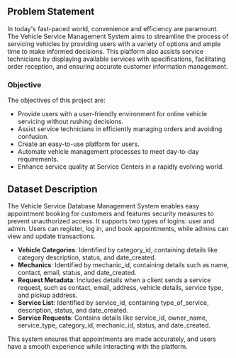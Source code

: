 ## Problem Statement

In today's fast-paced world, convenience and efficiency are paramount. The Vehicle Service Management System aims to streamline the process of servicing vehicles by providing users with a variety of options and ample time to make informed decisions. This platform also assists service technicians by displaying available services with specifications, facilitating order reception, and ensuring accurate customer information management.

### Objective

The objectives of this project are:

- Provide users with a user-friendly environment for online vehicle servicing without rushing decisions.
- Assist service technicians in efficiently managing orders and avoiding confusion.
- Create an easy-to-use platform for users.
- Automate vehicle management processes to meet day-to-day requirements.
- Enhance service quality at Service Centers in a rapidly evolving world.

## Dataset Description

The Vehicle Service Database Management System enables easy appointment booking for customers and features security measures to prevent unauthorized access. It supports two types of logins: user and admin. Users can register, log in, and book appointments, while admins can view and update transactions.

- **Vehicle Categories**: Identified by category_id, containing details like category description, status, and date_created.
- **Mechanics**: Identified by mechanic_id, containing details such as name, contact, email, status, and date_created.
- **Request Metadata**: Includes details when a client sends a service request, such as contact, email, address, vehicle details, service type, and pickup address.
- **Service List**: Identified by service_id, containing type_of_service, description, status, and date_created.
- **Service Requests**: Contains details like service_id, owner_name, service_type, category_id, mechanic_id, status, and date_created.

This system ensures that appointments are made accurately, and users have a smooth experience while interacting with the platform.
